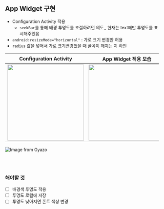 ## App Widget 구현

- Configuration Activity 적용
  - `seekBar`를 통해 배경 투명도를 조절하려던 의도,, 현재는 text에만 투명도를 표시해주었음 
- `android:resizeMode="horizontal"` : 가로 크기 변경만 허용
- `radius` 값을 넣어서 가로 크기변경했을 때 굴곡이 깨지는 지 확인

|Configuration Activity|App Widget 적용 모습|
|--|--|
|<img src="https://user-images.githubusercontent.com/37680108/165030818-4f626ff2-a30b-4c79-aa22-a1bc22b1bc8a.png" width="250">|<img src="https://user-images.githubusercontent.com/37680108/165030825-cfcae29e-ae55-4966-8744-02f8016faa15.png" width="250">|


![Image from Gyazo](https://i.gyazo.com/f1c2e277f3507c3db6dcf189e5431715.gif)

<br><br>

### 해야할 것
- [ ] 배경색 투명도 적용
- [ ] 투명도 로컬에 저장
- [ ] 투명도 낮아지면 폰트 색상 변경
